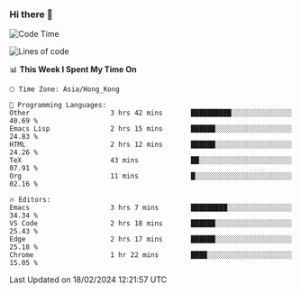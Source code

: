 ### Hi there 👋

<!--
**nicehiro/nicehiro** is a ✨ _special_ ✨ repository because its `README.md` (this file) appears on your GitHub profile.

Here are some ideas to get you started:

- 🔭 I’m currently working on ...
- 🌱 I’m currently learning ...
- 👯 I’m looking to collaborate on ...
- 🤔 I’m looking for help with ...
- 💬 Ask me about ...
- 📫 How to reach me: ...
- 😄 Pronouns: ...
- ⚡ Fun fact: ...
-->

<!--START_SECTION:waka-->
![Code Time](http://img.shields.io/badge/Code%20Time-233%20hrs%2016%20mins-blue)

![Lines of code](https://img.shields.io/badge/From%20Hello%20World%20I%27ve%20Written-2.6%20million%20lines%20of%20code-blue)

📊 **This Week I Spent My Time On** 

```text
🕑︎ Time Zone: Asia/Hong_Kong

💬 Programming Languages: 
Other                    3 hrs 42 mins       ██████████░░░░░░░░░░░░░░░   40.69 % 
Emacs Lisp               2 hrs 15 mins       ██████░░░░░░░░░░░░░░░░░░░   24.83 % 
HTML                     2 hrs 12 mins       ██████░░░░░░░░░░░░░░░░░░░   24.26 % 
TeX                      43 mins             ██░░░░░░░░░░░░░░░░░░░░░░░   07.91 % 
Org                      11 mins             █░░░░░░░░░░░░░░░░░░░░░░░░   02.16 % 

🔥 Editors: 
Emacs                    3 hrs 7 mins        █████████░░░░░░░░░░░░░░░░   34.34 % 
VS Code                  2 hrs 18 mins       ██████░░░░░░░░░░░░░░░░░░░   25.43 % 
Edge                     2 hrs 17 mins       ██████░░░░░░░░░░░░░░░░░░░   25.18 % 
Chrome                   1 hr 22 mins        ████░░░░░░░░░░░░░░░░░░░░░   15.05 % 
```


 Last Updated on 18/02/2024 12:21:57 UTC
<!--END_SECTION:waka-->
